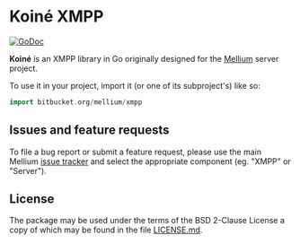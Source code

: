 # Koiné XMPP

[![GoDoc](https://godoc.org/bitbucket.org/mellium/xmpp?status.svg)](https://godoc.org/bitbucket.org/mellium/xmpp)

**Koiné** is an XMPP library in Go originally designed for the
[Mellium][mellium] server project.

To use it in your project, import it (or one of its subproject's) like so:

```go
import bitbucket.org/mellium/xmpp
```

## Issues and feature requests

To file a bug report or submit a feature request, please use the main Mellium
[issue tracker][issues] and select the appropriate component (eg. "XMPP" or
"Server").

## License

The package may be used under the terms of the BSD 2-Clause License a copy of
which may be found in the file [LICENSE.md][LICENSE].

[mellium]: https://bitbucket.org/mellium
[issues]: https://bitbucket.org/mellium/mel/issues?status=new&status=open
[LICENSE]: ./LICENSE.md
